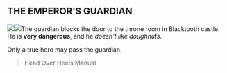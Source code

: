 ## THE EMPEROR’S GUARDIAN

![](texture-ball?relative&z-topSprite)![](texture-animated-bubbles_cold?relative&clear-both&bottom-bottomStackPullup)The guardian blocks the door to the throne room in Blacktooth castle. He is **very
dangerous**, and he *doesn't like doughnuts*.

Only a true hero may pass the guardian.

> Head Over Heels Manual
